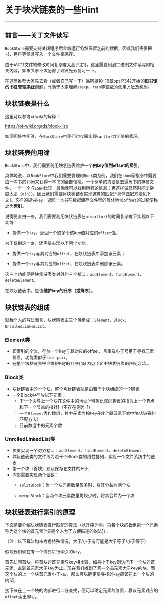 # 关于块状链表的一些Hint

---

## 前言——关于文件读写

`BookStore`需要支持关闭程序后重新运行仍然保留之前的数据，因此我们需要把书、用户等信息写入一个文件来保存。

由于`ASCII`文件的修改时间复杂度太高[^注1]，这里需要用到二进制文件读写的相关内容，如果大家不太记得了建议先去复习一下。

在这里推荐大家先去看（或者自己写一下）翁阿姨10-16章ppt P342开始的**图书馆的书目管理系统**例题，有助于大家理解`seekp`、`read`等函数的使用方法及机制。





## 块状链表是什么

这里可以参考oi wiki的解释：

https://oi-wiki.org/ds/block-list/

如同网址中所说，在`BookStore`中我们也仅需实现`sqrt(n)`为定值的情况。





## 块状链表的用途

`BookStore`中，我们需要利用块状链表维护一个**由key值到offset的索引**。

具体地说，以`BookStore`中我们需要管理的`Book`类为例，我们在`show`等指令中需要由一本书的`ISBN`来获得一本书的全部信息。一个简单的方法是去遍历书的存储文件，一个一个与`ISBN`比较，最后就可以找到所有的信息；但这样做显然时间复杂度太高（`o(n)`），因此我们需要用块状链表实现这样的匹配[^具体匹配方法见下文]。这样的提供`key`，返回一本书在数据储存文件里的具体地址`offset`的过程便称之为**索引**。

说得更直白一些，我们需要利用块状链表在`o(sqrt(n))`的时间复杂度下实现以下功能：

* 提供一个`key`，返回一个或多个该key值对应的`offset`值。

为了做到这一点，还需要实现以下两个功能：

* 提供一个`key`与其对应的`offset`，在块状链表中添加该元素；

* 提供一个`key`与其对应的`offset`，在块状链表中删除该元素。

这三个功能便是块状链表类对外的三个接口：`addElement`、`findElement`、`deleteElement`。

在块状链表中，应该**维护key的升序（或降序）**。





## 块状链表的组成

就我个人的写法而言，块状链表由三个类组成：`Element`、`Block`、`UnrolledLinkedList`。



### Element类

* 即索引的个体，存放一个key与其对应的offset，且重载小于号用于寻找元素位置。功能类似于`std::pair`。
* 在整个块状链表中应维护key的升序[^原因见下文中块状链表的匹配方法]。



### Block类

* 块状链表中的一个块，整个块状链表就是由若干个块组成的一个链表
* 一个Block中存放以下元素：
    * 下一个块与上一个块在文件中的地址[^可类比双向链表的指向上一个节点和下一个节点的指针]（不存在则为-1）
    * 一个`Element`类的数组，其中元素为按key升序[^原因见下文中块状链表的匹配方法]
    * 目前数组中的元素个数



### UnrolledLinkedList类

* 负责实现三个对外接口：`addElement`、`findElement`、`deleteElement`
* 块状链表类的文件即为若干个Block类的线性排列，实现一个文件系统中的链表
* 第一个块（首块）默认保存在文件的开头
* 内部需要实现两个函数：
  * `splitBlock`：当一个块元素数量较多时，将其分裂为两个块

  * `mergeBlock`：当两个块元素数量均较少时，将其合并为一个块





## 块状链表进行索引的原理

下面简要介绍块状链表进行匹配的算法（以升序为例，将每个块的数组第一个元素称为这个块的首元素[^只是个人为了方便描述的说法]）：

（注：以下算法均未考虑特殊情况，大于/小于有可能是大于等于/小于等于）

假设我们现在有一个需要进行索引的`key`。

首先访问首块，将首块的首元素与key相比较，如果小于key则访问下一个块的首元素，直到首元素大于key为止。现在我们找到了第一个首元素大于key的块，而这个块的上一个块首元素小于`key`，那么可以确定要寻找的`key`应该在上一个块的内部。

接下来在上一个块的内部进行二分查找，便可以确定元素的位置，将该元素对应的`offset`读出即可。